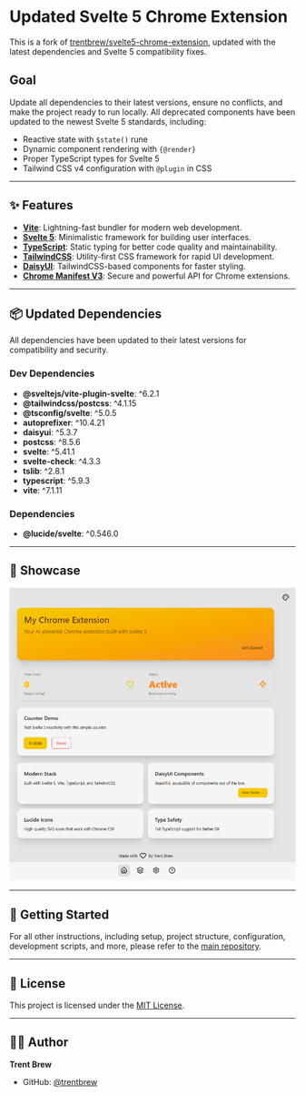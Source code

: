 # Updated Svelte 5 Chrome Extension

This is a fork of [trentbrew/svelte5-chrome-extension](https://github.com/trentbrew/svelte5-chrome-extension), updated with the latest dependencies and Svelte 5 compatibility fixes.

## Goal

Update all dependencies to their latest versions, ensure no conflicts, and make the project ready to run locally. All deprecated components have been updated to the newest Svelte 5 standards, including:

- Reactive state with `$state()` rune
- Dynamic component rendering with `{@render}`
- Proper TypeScript types for Svelte 5
- Tailwind CSS v4 configuration with `@plugin` in CSS

---

## ✨ Features

- **[Vite](https://vite.dev/)**: Lightning-fast bundler for modern web development.
- **[Svelte 5](https://svelte.dev/docs/svelte/what-are-runes)**: Minimalistic framework for building user interfaces.
- **[TypeScript](https://www.typescriptlang.org/docs/handbook/intro.html)**: Static typing for better code quality and maintainability.
- **[TailwindCSS](https://tailwindcss.com/docs)**: Utility-first CSS framework for rapid UI development.
- **[DaisyUI](https://daisyui.com/)**: TailwindCSS-based components for faster styling.
- **[Chrome Manifest V3](https://developer.chrome.com/docs/extensions/develop/migrate/what-is-mv3)**: Secure and powerful API for Chrome extensions.

---

## 📦 Updated Dependencies

All dependencies have been updated to their latest versions for compatibility and security.

### Dev Dependencies

- **@sveltejs/vite-plugin-svelte**: ^6.2.1
- **@tailwindcss/postcss**: ^4.1.15
- **@tsconfig/svelte**: ^5.0.5
- **autoprefixer**: ^10.4.21
- **daisyui**: ^5.3.7
- **postcss**: ^8.5.6
- **svelte**: ^5.41.1
- **svelte-check**: ^4.3.3
- **tslib**: ^2.8.1
- **typescript**: ^5.9.3
- **vite**: ^7.1.11

### Dependencies

- **@lucide/svelte**: ^0.546.0

---

## 📸 Showcase

![Showcase](showcase.PNG)

---

## 🚀 Getting Started

For all other instructions, including setup, project structure, configuration, development scripts, and more, please refer to the [main repository](https://github.com/trentbrew/svelte5-chrome-extension).

---

## 📜 License

This project is licensed under the [MIT License](LICENSE.md).

---

## 👨‍💻 Author

**Trent Brew**
- GitHub: [@trentbrew](https://github.com/trentbrew)
